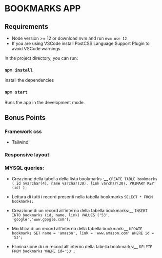 # BOOKMARKS APP

## Requirements

- Node version >= 12 or download nvm and run `nvm use 12`
- If you are using VSCode install PostCSS Language Support Plugin to avoid VSCode warnings

In the project directory, you can run:
### `npm install`

Install the dependencies
### `npm start`

Runs the app in the development mode.

## Bonus Points
### Framework css

- Tailwind

### Responsive layout
### MYSQL queries:

- Creazione della tabella della lista bookmarks :__
`CREATE TABLE bookmarks (
    id nvarchar(4),
    name varchar(30),
    link varchar(30),
    PRIMARY KEY (id)
);`

- Lettura di tutti i record presenti nella tabella bookmarks
`SELECT * FROM bookmarks;`

- Creazione di un record all'interno della tabella bookmarks:__
`INSERT INTO bookmarks (id, name, link)
VALUES ('53', 'google','www.google.com');`

- Modifica di un record all'interno della tabella bookmark:__
`UPDATE bookmarks
SET name = 'amazon', link = 'www.amazon.com'
WHERE id = '53';`

- Eliminazione di un record all'interno della tabella bookmarks:__
`DELETE FROM bookmarks WHERE id='53';`